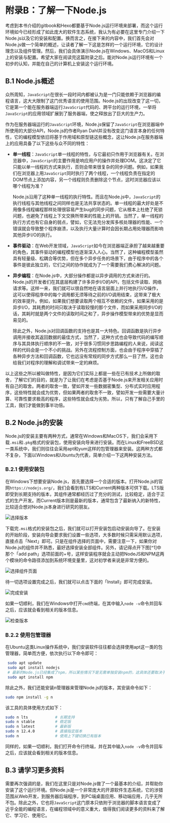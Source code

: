 # 附录B：了解一下Node.js

考虑到本书介绍的gitbook和Hexo都要基于Node.js运行环境来部署，而这个运行环境如今已经形成了如此庞大的软件生态系统，我认为有必要在这里专门介绍一下Node.js以及它的安装和配置。换而言之，在接下来的内容中，我们首先会对Node.js做一个简单的概述，让读者了解一下这是怎样的一个运行环境，它的设计理念以及组件管理。然后，我们会具体演示Node.js在Windows、MacOS和Linux上的安装与配置。希望大家在阅读完这篇附录之后。能对Node.js运行环境有一个初步的认知，并能在自己的计算机上安装这个运行环境。

## B.1 Node.js概述

众所周知，`JavaScript`在很长一段时间内都被认为是一门只能依赖于浏览器的编程语言，这大大限制了这门优秀语言的使用范围。Node.js的出现改变了这一切，它是第一个能在服务器端运行`JavaScript`代码的、跨平台的运行环境，一举将`JavaScript`的应用领域扩展到了服务器端，使之释放出了巨大的生产力。

作为在服务器端运行的`JavaScript`环境，Node.js保留了`JavaScript`在浏览器端中所使用的大部分API，Node.js的作者Ryan Dahl并没有改变这门语言本身的任何特性，它的编程模型依旧将基于作用域和原型链这些概念，这让Node.js在服务器端上的应用具备了以下这些与众不同的特性：

- **单一线程**：`JavaScript`单一线程的特性，与它最初只作用于浏览器有关。在浏览器中，`JavaScript`的主要作用是响应用户的操作并处理DOM。这决定了它只能以单一线程的方式来执行，否则会带来很复杂的同步问题。例如，如果我们在浏览器上用`JavaScript`同时执行了两个线程，一个线程负责在指定的DOM节点上添加内容，另一个线程则负责删除这个节点，这时浏览器应该以哪个线程为准？
  
  Node.js沿用了这种单一线程的执行特性。而且在Node.js中，`JavaScript`的执行线程与其他线程之间同样也是无法共享状态的。单一线程的最大好处是不用像多线程编程那样处理很容易产生bug的同步问题，它从根本上杜绝了死锁问题，也避免了线程上下文交换所带来的性能上的开销。当然了，单一线程的执行方式也有它自身的弱点，譬如，它无法充分发挥多核处理器的性能、一个错误就会导致整个程序崩溃，以及执行大量计算时会因长期占用处理器而影响其他异步I/O的执行。

- **事件驱动**：在Web开发领域，`JavaScript`如今在浏览器端正承担了越来越重要的角色，其事件驱动的编程模型也逐渐深入人心。当然了，这种编程模型虽然具有轻量级、松耦合等优势，但在多个异步任务的场景下，由于程序中的各个事件是彼此独立的，它们之间的协作就成为了一个需要我们费心解决的问题。

- **异步编程**：在Node.js中，大部分操作都是以异步调用的方式来进行的。Node.js的开发者们在其底层构建了许多异步I/O的API，包括文件读取、网络请求等。这样一来，我们就可以很自然地在语言层面上并行地执行I/O操作，这可以使得程序中的每个调用都无须等待之前的I/O调用结束，这带来了极大的效率提升。例如，如果我们想要读取两个相互不依赖的文件，如果采用的是异步I/O，其耗费的时间只取决于读取较慢的那个文件，而如果采用同步I/O的话，其耗时就是两个文件的读取时间之和了，异步操作模型带来的优势是显而易见的。

  除此之外，Node.js对回调函数的支持也是其一大特色。回调函数是执行异步调用并接收其返回数据的最佳方式，当然了，这种方式也会导致代码的编写顺序与其具体执行顺序的不一致，对于很多习惯同步思路编程的人来说，阅读这样的代码会是一个不小的挑战。另外在流程控制方面，也会由于程序中穿插了各种异步方法和回调函数，它也远没有常规的同步方式那么一目了然，这也会给我们对程序的理解和调试带来一定的麻烦。

以上这些之所以被叫做特性，是因为它们实际上都是一些在已有技术上所做的取舍，了解它们的目的，就是为了让我们在考虑是否基于Node.js来开发相关应用时有自己的取舍。两者的取舍一致，譬如开发一些数据密集型、分布式实时应用程序，这些特性就会成为优势，但如果两者的取舍不一致，譬如开发一些需要大量计算、可靠性要求极高的程序，这些特性就会成为劣势。所以，只有了解自己手里的工具，我们才能做到事半功倍。

## B.2 Node.js的安装

Node.js的安装主要有两种方式，通常在Windows和MacOS下，我们会采用下载`.msi`和`.pkg`格式的安装包，使用安装向导来进行安装。而在Linux和FreeBSD这一类系统中，我们则往往会采用apt和yum这样的包管理器来安装。这两种方式都不复杂，下面以Windows和Ubuntu为代表，简单介绍一下这两种安装方法。

### B.2.1 使用安装包

在Windows下想要安装Node.js，首先要选择一个合适的版本。打开Node.js的官网`https://nodejs.org/`，我们会看到有LTS和Current两种版本可供下载。LTS版即受到长期支持的版本，其组件通常都经历过了充分的测试，比较稳定，适合于正式的生产开发。而Current版本则是最新的版本，通常包含了最新纳入的新特性，比较适合想对Node.js本身进行研究的朋友。

![选择版本](img/AB-1.png)

下载完`.msi`格式的安装包之后，我们就可以打开安装包启动安装向导了。在安装的开始阶段，安装向导会要求我们设置一些选项，大多数时候只需采用默认选项，直接点击「Next」即可。只是在组件选择的页面中，需要注意一下，如果你对Node.js的组件并不熟悉，最好选择安装全部组件。另外，请记得点开下图[^1]中那个「add path」选项前面的+号，这样安装程序就会主动把NodeJS和NPM这两个模块的命令路径添加到系统环境变量里，这对初学者来说是非常方便的。

![选择组件页面](img/AB-2.png)

待一切选项设置完成之后，我们就可以点击下面的「Install」即可完成安装。

![完成安装](img/AB-3.png)

如果一切顺利，我们在Windows中打开`cmd`终端，在其中输入`node -v`命令并回车之后，应该就会看到相关的版本信息。

![检查版本](img/AB-4.png)

### B.2.2 使用包管理器

在Ubuntu这类Linux操作系统中，我们安装软件往往都会选择使用apt这一类的包管理器，简单而方便，依次执行以下命令即可：

```bash
 sudo apt update
 sudo apt install nodejs
 # 最新的Node.js已经集成了npm，所以某些情况下是无需单独安装npm的，这具体还要取决于你使用的软件源。
 sudo apt install npm
```

除此之外，我们还能安装n管理器来管理Node.js的版本，其安装命令如下：

```bash
sudo npm install -g n
```

该工具的具体使用方式如下：

```bash
sudo n lts            # 长期支持
sudo n stable         # 稳定版
sudo n latest         # 最新版
sudo n 12.4.0         # 直接指定版本
sudo n                # 使用上下键切换已有版本
```

同样的，如果一切顺利，我们打开命令行终端，并在其中输入`node -v`命令并回车之后，应该就会看到相关的版本信息。

## B.3 请学习更多资料

需要再次强调的是，我们在这里只是对Node.js做了一个最基本的介绍，并帮助你安装了这个运行环境。但Node.js是一个非常庞大的开源软件生态系统，它的涉猎范围从Web开发，到服务器后端程序，到PC端桌面应用、移动端应用，几乎无所不包。除此之外，它也将`JavaScript`这门原本只依附于浏览器的脚本语言变成了近乎全能的编程语言，在编程领域中的意义重大，值得我们阅读更多的资料来了解它、学习它、使用它。

<!--以下是注释区-->

